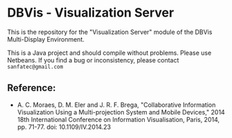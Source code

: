 # DBVis - Visualization Server
This is the repository for the "Visualization Server" module of the DBVis Multi-Display Environment.

This is a Java project and should compile without problems. Please use Netbeans. If you find a bug or inconsistency, please contact `sanfatec@gmail.com`

## Reference:
* A. C. Moraes, D. M. Eler and J. R. F. Brega, "Collaborative Information Visualization Using a Multi-projection System and Mobile Devices," 2014 18th International Conference on Information Visualisation, Paris, 2014, pp. 71-77.
doi: 10.1109/IV.2014.23